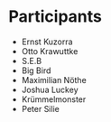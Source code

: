 # Participants

* Ernst Kuzorra
* Otto Krawuttke
* S.E.B
* Big Bird
* Maximilian Nöthe
* Joshua Luckey
* Krümmelmonster
* Peter Silie
